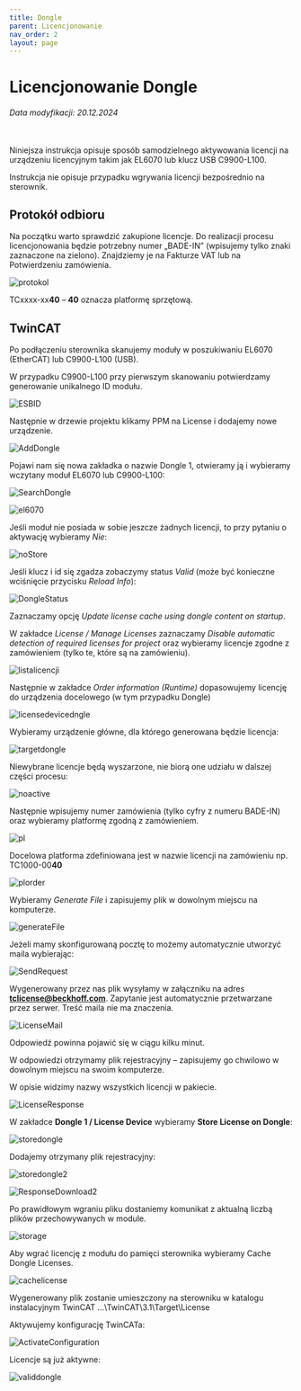 ```yaml
---
title: Dongle
parent: Licencjonowanie
nav_order: 2
layout: page
---
```



# Licencjonowanie Dongle
<h6> Data modyfikacji: 20.12.2024 </h6>
<br>
Niniejsza instrukcja opisuje sposób samodzielnego aktywowania licencji na urządzeniu licencyjnym takim jak EL6070 lub klucz USB C9900-L100.

Instrukcja nie opisuje przypadku wgrywania licencji bezpośrednio na sterownik.

## Protokół odbioru

Na początku warto sprawdzić zakupione licencje. Do realizacji procesu licencjonowania będzie potrzebny numer „BADE-IN” (wpisujemy tylko znaki zaznaczone na zielono). Znajdziemy je na Fakturze VAT lub na Potwierdzeniu zamówienia.

![protokol](https://ba-pl.github.io/wiki/assets/images/protokol.png "protokol")


TCxxxx-xx**40** – **40** oznacza platformę sprzętową.

## TwinCAT

Po podłączeniu sterownika skanujemy moduły w poszukiwaniu EL6070 (EtherCAT) lub C9900-L100 (USB).

W przypadku C9900-L100 przy pierwszym skanowaniu potwierdzamy generowanie unikalnego ID modułu.

![ESBID](https://ba-pl.github.io/wiki/assets/images/ESBID.png "ESBID")

Następnie w drzewie projektu klikamy PPM na License i dodajemy nowe urządzenie.

![AddDongle](https://ba-pl.github.io/wiki/assets/images/AddDongle.png "AddDongle")

Pojawi nam się nowa zakładka o nazwie Dongle 1, otwieramy ją i wybieramy wczytany moduł EL6070 lub C9900-L100:

![SearchDongle](https://ba-pl.github.io/wiki/assets/images/SearchDongle.png "SearchDongle")

![el6070](https://ba-pl.github.io/wiki/assets/images/el6070.png "el6070")

Jeśli moduł nie posiada w sobie jeszcze żadnych licencji, to przy pytaniu o aktywację wybieramy *Nie*:

![noStore](https://ba-pl.github.io/wiki/assets/images/noStore.png "noStore")

Jeśli klucz i id się zgadza zobaczymy status *Valid* (może być konieczne wciśnięcie przycisku *Reload Info*):

![DongleStatus](https://ba-pl.github.io/wiki/assets/images/DongleStatus.png "DongleStatus")

Zaznaczamy opcję *Update license cache using dongle content on startup*.

W zakładce *License / Manage Licenses* zaznaczamy *Disable automatic detection of required licenses for project* oraz wybieramy licencje zgodne z zamówieniem (tylko te, które są na zamówieniu).

![listalicencji](https://ba-pl.github.io/wiki/assets/images/listalicencji.png "listalicencji")

Następnie w zakładce *Order information (Runtime)* dopasowujemy licencję do urządzenia docelowego (w tym przypadku Dongle) 

![licensedevicedngle](https://ba-pl.github.io/wiki/assets/images/licensedevicedongle.png "licensedevicedongle")


Wybieramy urządzenie główne, dla którego generowana będzie licencja:

![targetdongle](https://ba-pl.github.io/wiki/assets/images/targetdongle.png "targetdongle")

Niewybrane licencje będą wyszarzone, nie biorą one udziału w dalszej części procesu:

![noactive](https://ba-pl.github.io/wiki/assets/images/noactive.png "noactive")

Następnie wpisujemy numer zamówienia (tylko cyfry z numeru BADE-IN) oraz wybieramy platformę zgodną z zamówieniem.

![pl](https://ba-pl.github.io/wiki/assets/images/pl.png "pl")

Docelowa platforma zdefiniowana jest w nazwie licencji na zamówieniu np. TC1000-00**40**

![plorder](https://ba-pl.github.io/wiki/assets/images/plorder.png "plorder")

Wybieramy *Generate File* i zapisujemy plik w dowolnym miejscu na komputerze.

![generateFile](https://ba-pl.github.io/wiki/assets/images/generateFile.png "generateFile")


Jeżeli mamy skonfigurowaną pocztę to możemy automatycznie utworzyć maila wybierając:

![SendRequest](https://ba-pl.github.io/wiki/assets/images/SendRequest.png "SendRequest")

Wygenerowany przez nas plik wysyłamy w załączniku na adres **tclicense@beckhoff.com**. Zapytanie jest automatycznie przetwarzane przez serwer. Treść maila nie ma znaczenia.  

![LicenseMail](https://ba-pl.github.io/wiki/assets/images/LicenseMail.png "LicenseMail")

Odpowiedź powinna pojawić się w ciągu kilku minut.

W odpowiedzi otrzymamy plik rejestracyjny – zapisujemy go chwilowo w dowolnym miejscu na swoim komputerze.

W opisie widzimy nazwy wszystkich licencji w pakiecie.

![LicenseResponse](https://ba-pl.github.io/wiki/assets/images/LicenseResponse.png "LicenseResponse")

W zakładce **Dongle 1 / License Device** wybieramy **Store License on Dongle**:

![storedongle](https://ba-pl.github.io/wiki/assets/images/storedongle.png "storedongle")

Dodajemy otrzymany plik rejestracyjny:

![storedongle2](https://ba-pl.github.io/wiki/assets/images/storedongle2.png "storedongle2")

![ResponseDownload2](https://ba-pl.github.io/wiki/assets/images/ResponseDownload2.png "ResponseDownload2")

Po prawidłowym wgraniu pliku dostaniemy komunikat z aktualną liczbą plików przechowywanych w module.

![storage](https://ba-pl.github.io/wiki/assets/images/storage.png "storage")

Aby wgrać licencję z modułu do pamięci sterownika wybieramy Cache Dongle Licenses.

![cachelicense](https://ba-pl.github.io/wiki/assets/images/cachelicense.png "cachelicense")

Wygenerowany plik zostanie umieszczony na sterowniku w katalogu instalacyjnym TwinCAT ...\TwinCAT\3.1\Target\License

Aktywujemy konfigurację TwinCATa:

![ActivateConfiguration](https://ba-pl.github.io/wiki/assets/images/ActivateConfiguration.png "ActivateConfiguration")

Licencje są już aktywne:

![validdongle](https://ba-pl.github.io/wiki/assets/images/validdongle.png "validdongle")












